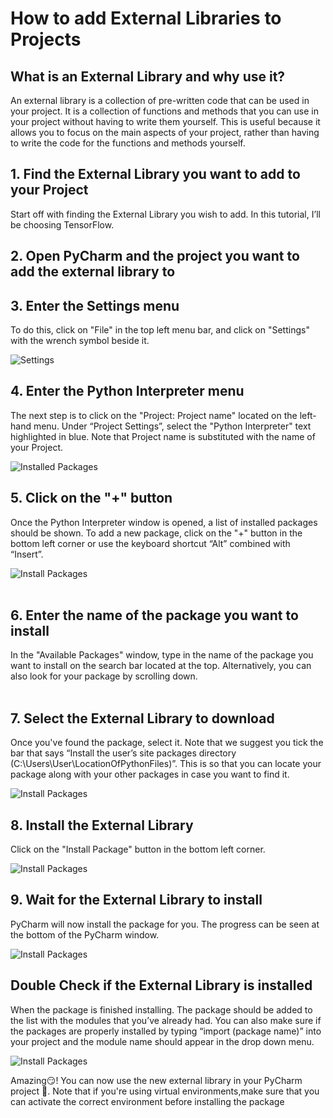 # **How to add External Libraries to Projects**

## What is an External Library and why use it?

An external library is a collection of pre-written code that can be used in your project. It is a collection of functions and methods that you can use in your project without having to write them yourself. This is useful because it allows you to focus on the main aspects of your project, rather than having to write the code for the functions and methods yourself.

## 1. Find the External Library you want to add to your Project

Start off with finding the External Library you wish to add. In this tutorial, I’ll be choosing TensorFlow.

## 2. Open PyCharm and the project you want to add the external library to

## 3. Enter the Settings menu

To do this, click on "File" in the top left menu bar, and click on "Settings" with the wrench symbol beside it.

![Settings](ExternalLibrary1.png)

## 4. Enter the Python Interpreter menu

The next step is to click on the "Project: Project name" located on the left-hand menu. Under “Project Settings”, select the "Python Interpreter" text highlighted in blue. Note that Project name is substituted with the name of your Project.

![Installed Packages](ExternalLibrary2.png)

## 5. Click on the "+" button

Once the Python Interpreter window is opened, a list of installed packages should be shown. To add a new package, click on the "+" button in the bottom left corner or use the keyboard shortcut “Alt” combined with “Insert”.

![Install Packages](ExternalLibrary3.png)</br></br>

## 6. Enter the name of the package you want to install

In the "Available Packages" window, type in the name of the package you want to install on the search bar located at the top. Alternatively, you can also look for your package by scrolling down.</br></br>

## 7. Select the External Library to download

Once you've found the package, select it. Note that we suggest you tick the bar that says “Install the user’s site packages directory (C:\Users\User\LocationOfPythonFiles)”. This is so that you can locate your package along with your other packages in case you want to find it.

![Install Packages](ExistingLibrary4.png)

## 8. Install the External Library

Click on the "Install Package" button in the bottom left corner.

![Install Packages](ExistingLibrary5.png)

## 9. Wait for the External Library to install

PyCharm will now install the package for you. The progress can be seen at the bottom of the PyCharm window.

![Install Packages](ExistingLibrary6.png)

## Double Check if the External Library is installed

When the package is finished installing. The package should be added to the list with the modules that you’ve already had. You can also make sure if the packages are properly installed by typing “import (package name)” into your project and the module name should appear in the drop down menu.

![Install Packages](ExistingLibrary7.png)

Amazing:smirk:! You can now use the new external library in your PyCharm project :book:. Note that if you're using virtual environments,make sure that you can activate the correct environment before installing the package
